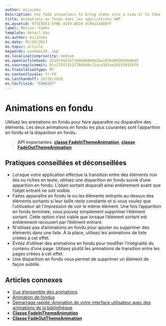 ```yaml
---
author: mijacobs
Description: Use fade animations to bring items into a view or to take items out of a view. The two common fade animations are fade-in and fade-out.
title: Animations en fondu dans les applications UWP
ms.assetid: 975E5EE3-EFBE-4159-8D10-3C94143DD07F
label: Motion--fades
template: detail.hbs
ms.author: mijacobs
ms.date: 05/19/2017
ms.topic: article
keywords: windows10, uwp
ms.localizationpriority: medium
ms.openlocfilehash: d2a9745e35f19066b094b2be187620858166dbd5
ms.sourcegitcommit: 6cc275f2151f78db40c11ace381ee2d35f0155f9
ms.translationtype: MT
ms.contentlocale: fr-FR
ms.lasthandoff: 10/26/2018
ms.locfileid: "5566357"
---
```

# <a name="fade-animations"></a>Animations en fondu



Utilisez les animations en fondu pour faire apparaître ou disparaître des éléments. Les deux animations en fondu les plus courantes sont l’apparition en fondu et la disparition en fondu.

> **API importantes**: [**classe FadeInThemeAnimation**](https://msdn.microsoft.com/library/windows/apps/br210298), [**classe FadeOutThemeAnimation**](https://msdn.microsoft.com/library/windows/apps/br210302)


## <a name="dos-and-donts"></a>Pratiques conseillées et déconseillées


-   Lorsque votre application effectue la transition entre des éléments non liés ou riches en texte, utilisez une disparition en fondu suivie d’une apparition en fondu. L’objet sortant disparaît ainsi entièrement avant que l’objet entrant ne soit visible.
-   Faites apparaître en fondu le ou les éléments entrants au-dessus des éléments sortants si leur taille reste constante et si vous voulez que l’utilisateur ait l’impression de voir le même élément. Une fois l’apparition en fondu terminée, vous pouvez simplement supprimer l’élément sortant. Cette option n’est viable que lorsque l’élément sortant est entièrement recouvert par l’élément entrant.
-   N’utilisez pas d’animations en fondu pour ajouter ou supprimer des éléments dans une liste. À la place, utilisez les animations de liste créées à cet effet.
-   Évitez d’utiliser des animations en fondu pour modifier l’intégralité du contenu d’une page. Utilisez plutôt les animations de transition entre les pages créées à cet effet.
-   Une disparition en fondu vous permet de supprimer un élément de façon subtile.
## <a name="related-articles"></a>Articles connexes

* [Vue d’ensemble des animations](https://msdn.microsoft.com/library/windows/apps/mt187350)
* [Animation de fondus](https://msdn.microsoft.com/library/windows/apps/xaml/jj649429)
* [Démarrage rapide: Animation de votre interface utilisateur avec des animations de la bibliothèque](https://msdn.microsoft.com/library/windows/apps/xaml/hh452703)
* [**Classe FadeInThemeAnimation**](https://msdn.microsoft.com/library/windows/apps/br210298)
* [**Classe FadeOutThemeAnimation**](https://msdn.microsoft.com/library/windows/apps/br210302)

 

 




